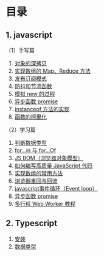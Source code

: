 # 目录

## 1. javascript

（1）手写篇

1. [对象的深拷贝](./clode-deep.md)
1. [实现数组的 Map、Reduce 方法](./array-method.md)
1. [发布订阅模式](./emitter.md)
1. [防抖和节流函数](./debounce-throttle.md)
1. [模拟 new 的过程](./new.md)
1. [异步函数 promise](./promise.md)
1. [instanceof 方法的实现](./instanceof.md)
1. [函数的柯里化](./curry.md)

（2）学习篇

1. [判断数据类型](./data-type.md)
1. [for...in 与 for...Of](./inAndOf.md)
1. [JS BOM（浏览器对象模型）](./bom.md)
1. [如何编写高质量 JavaScript 代码](./effactive-js.md)
1. [实现数组的常用方法](./array-method.md)
1. [浏览器重回与回流](./redraw-reflow.md)
1. [javascript事件循环（Event loop）](./event-loop.md)
1. [异步函数 promise](./promise.md)
1. [多行程 Web Worker 教程](./webworker.md)

## 2. Typescript

1. [安装](./t-install.md)
1. [数据类型](./t-base.md)
